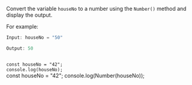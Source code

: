 Convert the variable `houseNo`
to a number
using the `Number()` method
and
display the output.

For example:
```js
Input: houseNo = "50"

Output: 50
```
<codeblock language="javascript" type="exercise" testMode="fixedInput">
<code>
const houseNo = "42";
console.log(houseNo);
</code>

<solution>
const houseNo = "42";
console.log(Number(houseNo));
</solution>
</codeblock>
